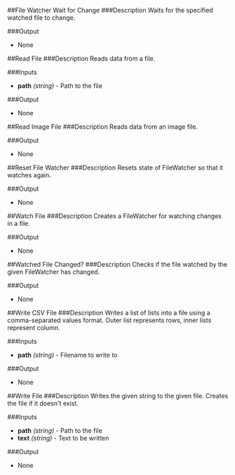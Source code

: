 ##File Watcher Wait for Change
###Description
Waits for the specified watched file to change.



###Output
  * None


##Read File
###Description
Reads data from a file.

###Inputs
  * **path** *(string)* - Path to the file

###Output
  * None


##Read Image File
###Description
Reads data from an image file.



###Output
  * None


##Reset File Watcher
###Description
Resets state of FileWatcher so that it watches again.



###Output
  * None


##Watch File
###Description
Creates a FileWatcher for watching changes in a file.



###Output
  * None


##Watched File Changed?
###Description
Checks if the file watched by the given FileWatcher has changed.



###Output
  * None


##Write CSV File
###Description
Writes a list of lists into a file using a comma-separated values format. Outer list represents rows, inner lists represent column.

###Inputs
  * **path** *(string)* - Filename to write to

###Output
  * None


##Write File
###Description
Writes the given string to the given file. Creates the file if it doesn't exist.

###Inputs
  * **path** *(string)* - Path to the file
  * **text** *(string)* - Text to be written

###Output
  * None
